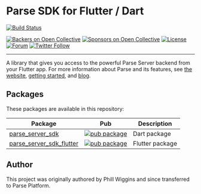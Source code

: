 # Parse SDK for Flutter / Dart

[![Build Status](https://app.travis-ci.com/parse-community/Parse-SDK-Flutter.svg?branch=master)](https://app.travis-ci.com/parse-community/Parse-SDK-Flutter)

[![Backers on Open Collective](https://opencollective.com/parse-server/backers/badge.svg)][open-collective-link]
[![Sponsors on Open Collective](https://opencollective.com/parse-server/sponsors/badge.svg)][open-collective-link]
[![License](https://img.shields.io/badge/license-BSD-lightgrey.svg)](https://github.com/parse-community/Parse-SDK-Android/blob/master/LICENSE)
[![Forum](https://img.shields.io/discourse/https/community.parseplatform.org/topics.svg)](https://community.parseplatform.org/c/parse-server)
[![Twitter Follow](https://img.shields.io/twitter/follow/ParsePlatform.svg?label=Follow%20us%20on%20Twitter&style=social)](https://twitter.com/intent/follow?screen_name=ParsePlatform)

---

A library that gives you access to the powerful Parse Server backend from your Flutter app. For more information about Parse and its features, see [the website](https://parseplatform.org/), [getting started][guide], and [blog](https://blog.parseplatform.org/).

## Packages 

These packages are available in this repository:

| Package                                        | Pub                                                                                      | Description     |
|------------------------------------------------|------------------------------------------------------------------------------------------|-----------------|
| [parse_server_sdk](./packages/dart)            | [![pub package](https://img.shields.io/pub/v/parse_server_sdk.svg)](pub-dart)            | Dart package    |
| [parse_server_sdk_flutter](./packages/flutter) | [![pub package](https://img.shields.io/pub/v/parse_server_sdk_flutter.svg)](pub-flutter) | Flutter package |

## Author
This project was originally authored by Phill Wiggins and since transferred to Parse Platform.

[guide]: http://docs.parseplatform.org/android/guide/
[open-collective-link]: https://opencollective.com/parse-server
[pub-dart]: https://pub.dev/packages/parse_server_sdk
[pub-flutter]: https://pub.dev/packages/parse_server_sdk_flutter
